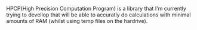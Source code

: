 HPCP(High Precision Computation Program) is a library that I'm currently trying to devellop that will be able to accuratly do calculations with minimal amounts of RAM (whilst using temp files on the hardrive).